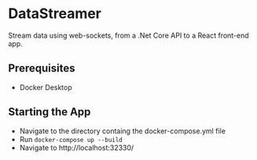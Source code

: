 # DataStreamer
Stream data using web-sockets, from a .Net Core API to a React front-end app.

## Prerequisites 
- Docker Desktop

## Starting the App
- Navigate to the directory containg the docker-compose.yml file
- Run `docker-compose up --build`
- Navigate to http://localhost:32330/

